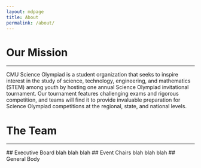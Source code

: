 ```yaml
---
layout: mdpage
title: About
permalink: /about/
---
```


# Our Mission
<hr>

CMU Science Olympiad is a student organization that seeks to inspire interest in the study of science, technology, engineering, and mathematics (STEM) among youth by hosting one annual Science Olympiad invitational tournament. Our tournament features challenging exams and rigorous competition, and teams will find it to provide invaluable preparation for Science Olympiad competitions at the regional, state, and national levels.

# The Team
<hr>
## Executive Board
blah blah blah
## Event Chairs
blah blah blah
## General Body
